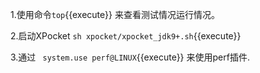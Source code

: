1.使用命令`top`{{execute}} 来查看测试情况运行情况。

2.启动XPocket
`sh xpocket/xpocket_jdk9+.sh`{{execute}}

3.通过 ` system.use perf@LINUX`{{execute}} 来使用perf插件.